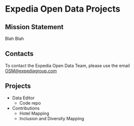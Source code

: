 # Expedia Open Data Projects

## Mission Statement
Blah Blah

## Contacts

To contact the Expedia Open Data Team, please use the email OSM@expediagroup.com

## Projects
- Data Editor
  - Code repo  
- Contributions
  - Hotel Mapping
  - Inclusion and Diversity Mapping
